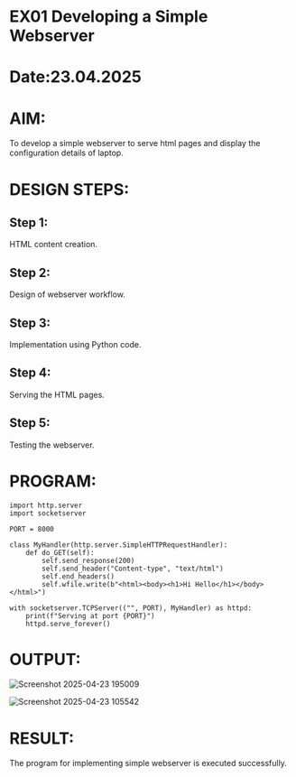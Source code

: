 # EX01 Developing a Simple Webserver

# Date:23.04.2025
# AIM:
To develop a simple webserver to serve html pages and display the configuration details of laptop.

# DESIGN STEPS:
## Step 1:
HTML content creation.

## Step 2:
Design of webserver workflow.

## Step 3:
Implementation using Python code.

## Step 4:
Serving the HTML pages.

## Step 5:
Testing the webserver.

# PROGRAM:
```
import http.server
import socketserver

PORT = 8000

class MyHandler(http.server.SimpleHTTPRequestHandler):
    def do_GET(self):
        self.send_response(200)
        self.send_header("Content-type", "text/html")
        self.end_headers()
        self.wfile.write(b"<html><body><h1>Hi Hello</h1></body></html>")

with socketserver.TCPServer(("", PORT), MyHandler) as httpd:
    print(f"Serving at port {PORT}")
    httpd.serve_forever()
```
# OUTPUT:
![Screenshot 2025-04-23 195009](https://github.com/user-attachments/assets/3ce353e8-2e37-4dc0-8d1e-cf8405bf2b85)



![Screenshot 2025-04-23 105542](https://github.com/user-attachments/assets/0fd40cdc-6f94-4c8c-a516-28c8b971331a)


# RESULT:
The program for implementing simple webserver is executed successfully.
